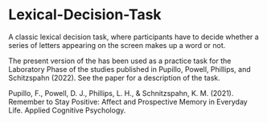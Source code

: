 # Lexical-Decision-Task
A classic lexical decision task, where participants have to decide whether a series of letters appearing on the screen makes up a word or not. 

The present version of the has been used as a practice task for the Laboratory Phase of the studies published in Pupillo, Powell, Phillips, and Schitzspahn (2022). See the paper for a description of the task. 

Pupillo, F., Powell, D. J., Phillips, L. H., & Schnitzspahn, K. M. (2021). Remember to Stay Positive: Affect and Prospective Memory in Everyday Life. Applied Cognitive Psychology.
